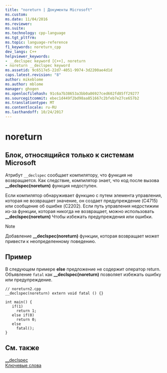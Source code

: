 ```yaml
---
title: "noreturn | Документы Microsoft"
ms.custom: 
ms.date: 11/04/2016
ms.reviewer: 
ms.suite: 
ms.technology: cpp-language
ms.tgt_pltfrm: 
ms.topic: language-reference
f1_keywords: noreturn_cpp
dev_langs: C++
helpviewer_keywords:
- __declspec keyword [C++], noreturn
- noreturn __declspec keyword
ms.assetid: 9c6517e5-22d7-4051-9974-3d2200ae4d1d
caps.latest.revision: "8"
author: mikeblome
ms.author: mblome
manager: ghogen
ms.openlocfilehash: 91c6a7b38653a3bb0a86927ced602fd85ff29277
ms.sourcegitcommit: ebec1d449f2bd98aa851667c2bfeb7e27ce657b2
ms.translationtype: MT
ms.contentlocale: ru-RU
ms.lasthandoff: 10/24/2017
---
```

# <a name="noreturn"></a>noreturn
## <a name="microsoft-specific"></a>Блок, относящийся только к системам Microsoft  
 Атрибут `__declspec` сообщает компилятору, что функция не возвращается. Как следствие, компилятор знает, что код после вызова **__declspec(noreturn)** функция недоступен.  
  
 Если компилятор обнаруживает функцию с путем элемента управления, которая не возвращает значение, он создает предупреждение (C4715) или сообщение об ошибке (C2202). Если путь управления недостижим из-за функции, которая никогда не возвращает, можно использовать **__declspec(noreturn)** Чтобы избежать предупреждения или ошибки.  
  
> [!NOTE]
>  Добавление **__declspec(noreturn)** функции, которая возвращает может привести к неопределенному поведению.  
  
## <a name="example"></a>Пример  
 В следующем примере **else** предложение не содержит оператор return.  Объявление `fatal` как **__declspec(noreturn)** позволяет избежать ошибку или предупреждение.  
  
```  
// noreturn2.cpp  
__declspec(noreturn) extern void fatal () {}  
  
int main() {  
   if(1)  
     return 1;  
   else if(0)  
     return 0;  
   else  
     fatal();  
}  
```  
  
## <a name="see-also"></a>См. также  
 [__declspec](../cpp/declspec.md)   
 [Ключевые слова](../cpp/keywords-cpp.md)